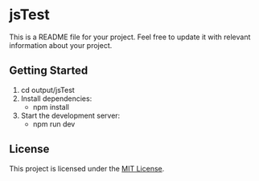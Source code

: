 
# jsTest

This is a README file for your project. Feel free to update it with relevant information about your project.

## Getting Started

1. cd output/jsTest
2. Install dependencies:
   - npm install
3. Start the development server:
   - npm run dev

## License

This project is licensed under the [MIT License](LICENSE).